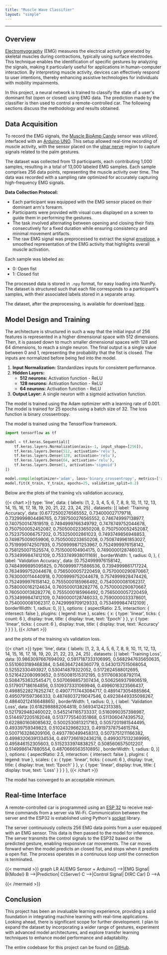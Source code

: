 ```yaml
---
title: "Muscle Wave Classifier"
layout: "simple"
---
```


---

## Overview

[Electromyography](https://en.wikipedia.org/wiki/Electromyography) (EMG) measures the electrical activity generated by skeletal muscles during contractions, typically using surface electrodes. This technique enables the identification of specific gestures by analyzing the signals, making it particularly useful for applications in human-computer interaction. By interpreting muscle activity, devices can effectively respond to user intentions, thereby enhancing assistive technologies for individuals with mobility impairments.

In this project, a neural network is trained to classify the state of a user's dominant fist (open or closed) using EMG data. The prediction made by the classifier is then used to control a remote-controlled car. The following sections discuss the methodology and results obtained.

## Data Acquisition

To record the EMG signals, the [Muscle BioAmp Candy](https://docs.upsidedownlabs.tech/hardware/bioamp/muscle-bioamp-candy/) sensor was utilized, interfaced with an [Arduino UNO](https://docs.arduino.cc/hardware/uno-rev3/). This setup allowed real-time recording of muscle activity, with the sensor placed on the [ulnar nerve](https://en.wikipedia.org/wiki/Ulnar_nerve) region to capture signals related to the palm gestures.

The dataset was collected from 13 participants, each contributing 1,000 samples, resulting in a total of 13,000 labeled EMG samples. Each sample comprises 256 data points, representing the muscle activity over time. The data was recorded with a sampling rate optimized for accurately capturing high-frequency EMG signals.

**Data Collection Protocol:**

 - Each participant was equipped with the EMG sensor placed on their dominant arm's forearm.
 - Participants were provided with visual cues displayed on a screen to guide them in performing the gestures.
 - The task involved alternating between opening and closing their fists consecutively for a fixed duration while ensuring consistency and minimal movement artifacts.
 - The raw EMG signal was preprocessed to extract the signal [envelope](https://en.wikipedia.org/wiki/Envelope_(waves)#:~:text=In%20physics%20and%20engineering%2C%20the,envelope%20and%20a%20lower%20envelope.), a smoothed representation of the EMG activity that highlights overall muscle activation.

Each sample was labeled as:
 - 0: Open fist
 - 1: Closed fist

The processed data is stored in `.npy` format, for easy loading into NumPy. The dataset is structured such that each file corresponds to a participant's samples, with their associated labels stored in a separate array.

The dataset, after the preprocessing, is available for download [here](https://www.kaggle.com/datasets/nveshaan/openclose-fist-state-emg-signal-envelope).

## Model Design and Training

The architecture is structured in such a way that the initial input of 256 features is represented in a higher dimensional space with 512 dimensions. Then, it is passed down to much smaller dimensional spaces with 128 and 64 dimensions, to reach a single neuron. The final output is a single value between 0 and 1, representing the probability that the fist is closed. The inputs are normalized before being fed into the model.

 1. **Input Normalization:** Standardizes inputs for consistent performance.
 2. **Hidden Layers:**
    - **512 neurons:** Activation function - ReLU
    - **128 neurons:** Activation function - ReLU
    - **64 neurons:** Activation function - ReLU
 3. **Output Layer:** A single neuron with a sigmoid activation function.

The model is trained using the Adam optimizer with a learning rate of 0.001. The model is trained for 25 epochs using a batch size of 32. The loss function is binary crossentropy.

The model is trained using the TensorFlow framework.

```py
import tensorflow as tf

model = tf.keras.Sequential([
    tf.keras.layers.Normalization(axis=-1, input_shape=[256]),
    tf.keras.layers.Dense(512, activation='relu'),
    tf.keras.layers.Dense(128, activation='relu'),
    tf.keras.layers.Dense(64, activation='relu'),
    tf.keras.layers.Dense(1, activation='sigmoid')
])

model.compile(optimizer='adam', loss='binary_crossentropy', metrics=['accuracy'])
model.fit(X_train, Y_train, epochs=25, validation_split=0.2)
```

Below are the plots of the training v/s validation accuracy,

{{< chart >}}
type: 'line',
data: {
labels: [1, 2, 3, 4, 5, 6, 7, 8, 9, 10, 11, 12, 13, 14, 15, 16, 17, 18, 19, 20, 21, 22, 23, 24, 25]
,
datasets: [{
label: 'Training Accuracy',
data: [0.6772500276565552, 0.734000027179718, 0.7329999804496765, 0.7397500276565552, 0.746749997138977, 0.7407500147819519, 0.7494999766349792, 0.7478749752044678, 0.7507500052452087, 0.7505000233650208, 0.7507500052452087, 0.7523750066757202, 0.753250002861023, 0.7493749856948853, 0.749875009059906, 0.7505000233650208, 0.7508749961853027, 0.7519999742507935, 0.7509999871253967, 0.7524999976158142, 0.7581250071525574, 0.7515000104904175, 0.7490000128746033, 0.7534999847412109, 0.7533749938011169]
,
borderWidth: 1,
radius: 0,
}, 
{
label: 'Validation Accuracy',
data: [0.7524999976158142, 0.7484999895095825, 0.7609999775886536, 0.7394999861717224, 0.7634999752044678, 0.7565000057220459, 0.7570000290870667, 0.7630000114440918, 0.7009999752044678, 0.7574999928474426, 0.7524999976158142, 0.7555000185966492, 0.7540000081062317, 0.7580000162124634, 0.7605000138282776, 0.7570000290870667, 0.7605000138282776, 0.7555000185966492, 0.7565000057220459, 0.7534999847412109, 0.7490000128746033, 0.7590000033378601, 0.7540000081062317, 0.7429999709129333, 0.7534999847412109]
,
borderWidth: 1,
radius: 0,
}]
},
options: {
aspectRatio: 2.5,
interaction: {
intersect: false
},
plugins: {
legend: true
},
scales: {
x: {
type: 'linear',
ticks: {
count: 6
},
display: true,
title: {
display: true,
text: 'Epoch'
}
},
y: {
type: 'linear',
ticks: {
count: 6
},
display: true,
title: {
display: true,
text: 'Accuracy'
}
}
}
},
{{< /chart >}}

and the plots of the training v/s validation loss.

{{< chart >}}
type: 'line',
data: {
labels: [1, 2, 3, 4, 5, 6, 7, 8, 9, 10, 11, 12, 13, 14, 15, 16, 17, 18, 19, 20, 21, 22, 23, 24, 25]
,
datasets: [{
label: 'Training Loss',
data: [0.9863097667694092, 0.5917187333106995, 0.5682947635650635, 0.5510603189468384, 0.5463647246360779, 0.5430137515068054, 0.52552330493927, 0.530414879322052, 0.5172624588012695, 0.5216422080993652, 0.5150081515312195, 0.5117608308792114, 0.5084753632545471, 0.5070698857307434, 0.5062569379806519, 0.5179017186164856, 0.5109373331069946, 0.4996016323566437, 0.49885228276252747, 0.49077117443084717, 0.4891473054885864, 0.4950791597366333, 0.48748037219047546, 0.49238449335098267, 0.48640212416648865]
,
borderWidth: 1,
radius: 0,
}, 
{
label: 'Validation Loss',
data: [0.6182988882064819, 0.569341242313385, 0.5217929482460022, 0.5452141165733337, 0.5160990357398987, 0.5144972205162048, 0.5137775540351868, 0.5113060474395752, 0.6228801608085632, 0.5002530813217163, 0.5057201981544495, 0.49339759349823, 0.51024329662323, 0.49197378754615784, 0.5007163286209106, 0.4937780499458313, 0.5073751211166382, 0.49983206391334534, 0.4977266192436218, 0.4993075132369995, 0.495846152305603, 0.5152333974838257, 0.5085606575012207, 0.5149986147880554, 0.4870666563510895]
,
borderWidth: 1,
radius: 0,
}]
},
options: {
aspectRatio: 2.5,
interaction: {
intersect: false
},
plugins: {
legend: true
},
scales: {
x: {
type: 'linear',
ticks: {
count: 6
},
display: true,
title: {
display: true,
text: 'Epoch'
}
},
y: {
type: 'linear',
display: true,
title: {
display: true,
text: 'Loss'
}
}
}
},
{{< /chart >}}

The model has converged to an acceptable minimum.

## Real-time Interface

A remote-controlled car is programmed using an [ESP 32](https://www.espressif.com/en/products/socs/esp32) to receive real-time commands from a server via Wi-Fi. Communication between the server and the ESP32 is established using Python's [socket](https://docs.python.org/3/library/socket.html) library. 

The server continuously collects 256 EMG data points from a user equipped with an EMG sensor. This data is then passed to the model for inference. The server transmits the control signals to the ESP32 based on the predicted gesture, enabling responsive car movements. The car moves forward when the model predicts an closed fist, and stops when it predicts a open fist. The process operates in a continuous loop until the connection is terminated.

{{< mermaid >}}
graph LR
A[/EMG Sensor + Arduino/] -->|EMG Signal| B{Model}
B -->|Prediction| C(Server)
C -->|Control Signal| D(RC Car)
D -->A

{{< /mermaid >}}

## Conclusion

This project has been an invaluable learning experience, providing a solid foundation in integrating machine learning with real-time applications. Looking ahead, there is significant scope for further development. I plan to expand the dataset by incorporating a wider range of gestures, experiment with advanced model architectures, and explore transfer learning techniques to enhance model performance and adaptability.

The entire codebase for this project can be found on [GitHub](https://github.com/nveshaan/muscle-wave-classifier).